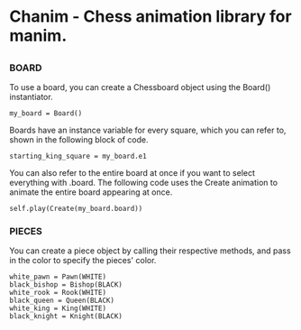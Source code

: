 # Chanim - Chess animation library for manim. 


##

### BOARD 


To use a board, you can create a Chessboard object using the Board() instantiator. 

```
my_board = Board()
```

Boards have an instance variable for every square, which you can refer to, shown in the following block of code.

```
starting_king_square = my_board.e1
```

You can also refer to the entire board at once if you want to select everything with .board. The following code uses the Create animation to animate the entire board appearing at once.

```
self.play(Create(my_board.board))
```

### PIECES 

You can create a piece object by calling their respective methods, and pass in the color to specify the pieces' color.

```
white_pawn = Pawn(WHITE)
black_bishop = Bishop(BLACK)
white_rook = Rook(WHITE)
black_queen = Queen(BLACK)
white_king = King(WHITE)
black_knight = Knight(BLACK)
```
